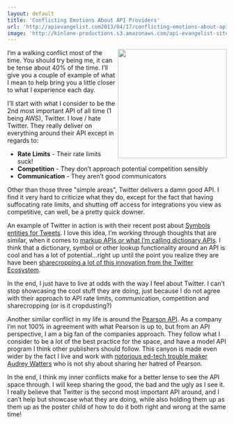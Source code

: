 ```yaml
---
layout: default
title: 'Conflicting Emotions About API Providers'
url: 'http://apievangelist.com2013/04/17/conflicting-emotions-about-api-providers/'
image: 'http://kinlane-productions.s3.amazonaws.com/api-evangelist-site/blog/conflict-with-myself.png'
---
```



<p>
     <img src="https://s3.amazonaws.com/kinlane-productions/conflict-with-myself.png"  width="250" align="right" />
</p>
<p>
     I’m a walking conflict most of the time. You should try being me, it can be tense about 40% of the time. I’ll give you a couple of example of what I mean to help bring you a little closer to what I experience each day.
</p>
<p>
     I’ll start with what I consider to be the 2nd most important API of all time (1 being AWS), Twitter. I love / hate Twitter. They really deliver on everything around their API except in regards to:
</p>
<ul >
     <li>
          <strong>Rate Limits</strong> - Their rate limits suck!
     </li>
     <li>
          <strong>Competition</strong> - They don’t approach potential competition sensibly
     </li>
     <li>
          <strong>Communication</strong> - They aren’t good communicators
     </li>
</ul>
<p>
     Other than those three "simple areas", Twitter delivers a damn good API. I find it very hard to criticize what they do, except for the fact that having suffocating rate limits, and shutting off access for integrations you view as competitive, can well, be a pretty quick downer.
</p>
<p>
     An example of Twitter in action is with their recent post about <a href="https://dev.twitter.com/blog/symbols-entities-tweets">Symbols entities for Tweets</a>. I love this idea, I’m working through thoughts that are similar, when it comes to <a href="/2013/01/16/markup-apis-and-api-scripting-platforms/">markup APIs or what I’m calling dictionary APIs</a>. I think that a dictionary, symbol or other lookup functionality around an API is cool and has a lot of potential...right up until the point you realize they are have been <a href="http://apivoice.com/2012/07/30/why-isnt-the-ftc-looking-into-twitters-increasingly-anti-competitive-practices/">sharecropping a lot of this innovation from the Twitter Ecosystem</a>.
</p>
<p>
     In the end, I just have to live at odds with the way I feel about Twitter. I can’t stop showcasing the cool stuff they are doing, just because I do not agree with their approach to API rate limits, communication, competition and sharecropping (or is it cropdusting?)
</p>
<p>
     Another similar conflict in my life is around the <a title="Pearson API" href="http://developer.pearson.com/apis">Pearson API</a>. As a company I’m not 100% in agreement with what Pearson is up to, but from an API perspective, I am a big fan of the companies approach. They follow what I consider to be a lot of the best practice for the space, and have a model API program I think other publishers should follow. This canyon is made even wider by the fact I live and work with <a href="http://hackeducation.com">notorious ed-tech trouble maker Audrey Watters</a> who is not shy about sharing her hatred of Pearson.
</p>
<p>
     In the end, I think my inner conflicts make for a better lense to see the API space through. I will keep sharing the good, the bad and the ugly as I see it. I really believe that Twitter is the second most important API around, and I can’t help but showcase what they are doing, while also holding them up as them up as the poster child of how to do it both right and wrong at the same time!
</p>
